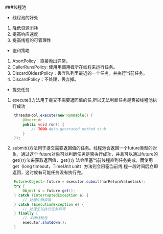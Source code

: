 ###线程池
- 线程池的好处
1. 降低资源消耗
2. 提高响应速度
3. 提高线程的可管理性
- 饱和策略
1. AbortPolicy：直接抛出异常。
2. CallerRunsPolicy: 使用用调用者所在线程来运行任务。
3. DiscardOldestPolicy：丢弃队列里最近的一个任务，并执行当前任务。
4. DiscardPolicy：不处理，丢弃掉。
- 提交任务
1. execute()方法用于提交不需要返回值的任,所以无法判断任务是否被线程池执行成功
```java
    threadsPool.execute(new Runnable() {
        @Override
        public void run() {
            // TODO Auto-generated method stub
        }
    });

```
2. submit()方法用于提交需要返回值的任务。线程池会返回一个future类型的对象，通过这个
   future对象可以判断任务是否执行成功，并且可以通过future的get()方法来获取返回值，get()方
   法会阻塞当前线程直到任务完成，而使用get（long timeout，TimeUnit unit）方法则会阻塞当前线
   程一段时间后立即返回，这时候有可能任务没有执行完。
```java
    Future<Object> future = executor.submit(harReturnValuetask);
    try {
        Object s = future.get();
    } catch (InterruptedException e) {
        // 处理中断异常
    } catch (ExecutionException e) {
        // 处理无法执行任务异常
    } finally {
        // 关闭线程池
        executor.shutdown();
    }
```
